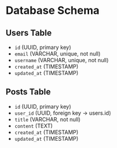 # Database Schema

## Users Table

- `id` (UUID, primary key)
- `email` (VARCHAR, unique, not null)
- `username` (VARCHAR, unique, not null)
- `created_at` (TIMESTAMP)
- `updated_at` (TIMESTAMP)

## Posts Table

- `id` (UUID, primary key)
- `user_id` (UUID, foreign key -> users.id)
- `title` (VARCHAR, not null)
- `content` (TEXT)
- `created_at` (TIMESTAMP)
- `updated_at` (TIMESTAMP)
